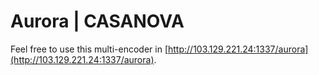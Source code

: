 # Aurora | CASANOVA
Feel free to use this multi-encoder in [http://103.129.221.24:1337/aurora](http://103.129.221.24:1337/aurora).
